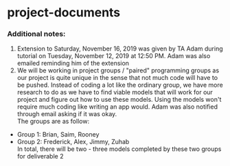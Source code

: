 # project-documents

### Additional notes:
1) Extension to Saturday, November 16, 2019 was given by TA Adam during tutorial on Tuesday, November 12, 2019 at 12:50 PM.  Adam was also emailed reminding him of the extension
2) We will be working in project groups / "paired" programming groups as our project is quite unique in the sense that not much code will have to be pushed.  Instead of coding a lot like the ordinary group, we have more research to do as we have to find viable models that will work for our project and figure out how to use these models.  Using the models won't require much coding like writing an app would.  Adam was also notified through email asking if it was okay.  
The groups are as follow:  
* Group 1: Brian, Saim, Rooney
* Group 2: Frederick, Alex, Jimmy, Zuhab  
In total, there will be two - three models completed by these two groups for deliverable 2

